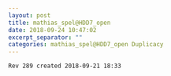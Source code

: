 ```yaml
---
layout: post
title: mathias_spel@HDD7_open
date: 2018-09-24 10:47:02
excerpt_separator: ""
categories: mathias_spel@HDD7_open Duplicacy
---
```

```
Rev 289 created 2018-09-21 18:33
```
